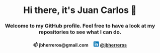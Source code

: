 <h1 align="center">Hi there, it's Juan Carlos 👋</h3>

<h3 align="center"> Welcome to my GitHub profile. Feel free to have a look at my repositories to see what I can do. </h6>

<h4 align="center">📫 jbherreros@gmail.com&nbsp;&nbsp;&nbsp;&nbsp;
<img src="linkedin.png"  width="17" height="17">&nbsp;<a href="https://www.linkedin.com/in/jbherreros/">@jbherreros</a></h3>
